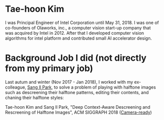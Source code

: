 # Tae-hoon Kim
I was Principal Engineer of Intel Corporation until May 31, 2018.
I was one of co-founders of Olaworks, inc., a computer vision start-up company that was acquired by Intel in 2012. After that I developed computer vision algorithms for intel platform and contributed small AI accelerator design.

# Background Job I did (not directly from my primary job)
Last autum and winter (Nov 2017 - Jan 2018), I worked with my ex-colleague, [Sang Il Park](http://dasan.sejong.ac.kr/~sipark/), to solve a problem of playing with halftone images such as descreening their halftone patterns, editing their contents, and chaning their halftone styles:

Tae-hoon Kim and Sang Il Park, "Deep Context-Aware Descreening and Rescreening of Halftone Images", ACM SIGGRAPH 2018 ([Camera-ready](https://github.com/thnkim/thnkim.github.com/raw/master/DeepHalftoneDescreening.pdf))

